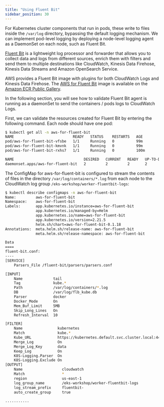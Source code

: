 ```yaml
---
title: "Using Fluent Bit"
sidebar_position: 30
---
```


For Kubernetes cluster components that run in pods, these write to files inside the `/var/log` directory, bypassing the default logging mechanism. We can implement pod-level logging by deploying a node-level logging agent as a DaemonSet on each node, such as Fluent Bit. 

[Fluent Bit](https://fluentbit.io/) is a lightweight log processor and forwarder that allows you to collect data and logs from different sources, enrich them with filters and send them to multiple destinations like CloudWatch, Kinesis Data Firehose, Kinesis Data Streams and Amazon OpenSearch Service.

AWS provides a Fluent Bit image with plugins for both CloudWatch Logs and Kinesis Data Firehose. The [AWS for Fluent Bit](https://github.com/aws/aws-for-fluent-bit) image is available on the [Amazon ECR Public Gallery](https://gallery.ecr.aws/aws-observability/aws-for-fluent-bit). 

In the following section, you will see how to validate Fluent Bit agent is running as a daemonSet to send the containers / pods logs to CloudWatch Logs.

First, we can validate the resources created for Fluent Bit by entering the following command. Each node should have one pod:

  ```bash
  $ kubectl get all -n aws-for-fluent-bit
  NAME                           READY   STATUS    RESTARTS   AGE
  pod/aws-for-fluent-bit-vfsbe   1/1     Running   0          99m
  pod/aws-for-fluent-bit-kmvnk   1/1     Running   0          99m
  pod/aws-for-fluent-bit-rxhs7   1/1     Running   0          100m

  NAME                                DESIRED   CURRENT   READY   UP-TO-DATE   AVAILABLE   NODE SELECTOR   AGE
  daemonset.apps/aws-for-fluent-bit   2         2         2       2            2           <none>          104m
  ```

The ConfigMap for aws-for-fluent-bit is configured to stream the contents of files in the directory `/var/log/containers/*.log` from each node to the CloudWatch log group `/eks-workshop/worker-fluentbit-logs`:

  ```bash
  $ kubectl describe configmaps -n aws-for-fluent-bit
  Name:         aws-for-fluent-bit
  Namespace:    aws-for-fluent-bit
  Labels:       app.kubernetes.io/instance=aws-for-fluent-bit
                app.kubernetes.io/managed-by=Helm
                app.kubernetes.io/name=aws-for-fluent-bit
                app.kubernetes.io/version=2.21.5
                helm.sh/chart=aws-for-fluent-bit-0.1.18
  Annotations:  meta.helm.sh/release-name: aws-for-fluent-bit
                meta.helm.sh/release-namespace: aws-for-fluent-bit

  Data
  ====
  fluent-bit.conf:
  ----
  [SERVICE]
      Parsers_File /fluent-bit/parsers/parsers.conf

  [INPUT]
      Name              tail
      Tag               kube.*
      Path              /var/log/containers/*.log
      DB                /var/log/flb_kube.db
      Parser            docker
      Docker_Mode       On
      Mem_Buf_Limit     5MB
      Skip_Long_Lines   On
      Refresh_Interval  10

  [FILTER]
      Name                kubernetes
      Match               kube.*
      Kube_URL            https://kubernetes.default.svc.cluster.local:443
      Merge_Log           On
      Merge_Log_Key       data
      Keep_Log            On
      K8S-Logging.Parser  On
      K8S-Logging.Exclude On
  [OUTPUT]
      Name                  cloudwatch
      Match                 *
      region                us-east-1
      log_group_name        /eks-workshop/worker-fluentbit-logs
      log_stream_prefix     fluentbit-
      auto_create_group     true

  ...........    

  ```
